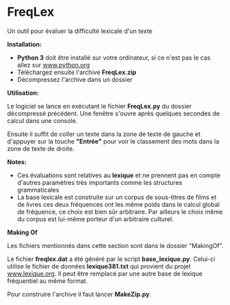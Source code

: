 # FreqLex
Un outil pour évaluer la difficulté lexicale d'un texte

**Installation:**

* **Python 3** doit être installé sur votre ordinateur, si ce n'est pas le cas allez sur www.python.org
* Téléchargez ensuite l'archive **FreqLex.zip**
* Décompressez l'archive dans un dossier

**Utilisation:**

Le logiciel se lance en exécutant le fichier **FreqLex.py** du dossier décompressé précédent. Une fenêtre s'ouvre après quelques secondes de calcul dans une console.

Ensuite il suffit de coller un texte dans la zone de texte de gauche et d'appuyer sur la touche **"Entrée"** pour voir le classement des mots dans la zone de texte de droite.


**Notes:**
* Ces évaluations sont relatives au **lexique** et ne prennent pas en compte d'autres paramètres très importants comme les structures grammaticales
* La base lexicale est construite sur un corpus de sous-titres de films et de livres ces deux fréquences ont les même poids dans le calcul global de fréquence, ce choix est bien sûr arbitraire. Par ailleurs le choix même du corpus est lui-même porteur d'un arbitraire culturel.

**Making Of**

Les fichiers mentionnés dans cette section sont dans le dossier "MakingOf". 

Le fichier **freqlex.dat** a été généré par le script **base_lexique.py**. Celui-ci utilise le fichier de données **lexique381.txt** qui provient du projet www.lexique.org. Il peut être remplacé par une autre base de lexique fréquentiel au même format. 

Pour construire l'archive il faut lancer **MakeZip.py**.
